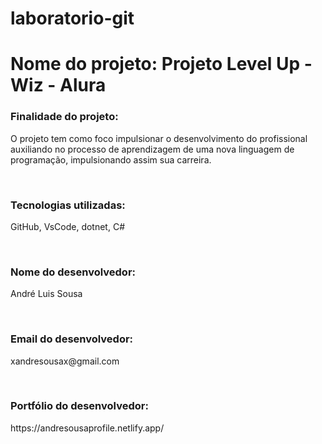 # laboratorio-git

<h1>Nome do projeto: Projeto Level Up - Wiz - Alura </h1>
<h3>Finalidade do projeto:</h3>
<p>O projeto tem como foco impulsionar o desenvolvimento do profissional auxiliando no processo de aprendizagem de uma nova linguagem de programação, impulsionando assim sua carreira.</p>
<br>
<h3>Tecnologias utilizadas:</h3>
<p>GitHub, VsCode, dotnet, C#</p>
<br>
<h3>Nome do desenvolvedor:</h3>
<p>André Luis Sousa</p>
<br>
<h3>Email do desenvolvedor:</h3>
<p>xandresousax@gmail.com</p>
<br>
<h3>Portfólio do desenvolvedor:</h3>
<p>https://andresousaprofile.netlify.app/</p>

